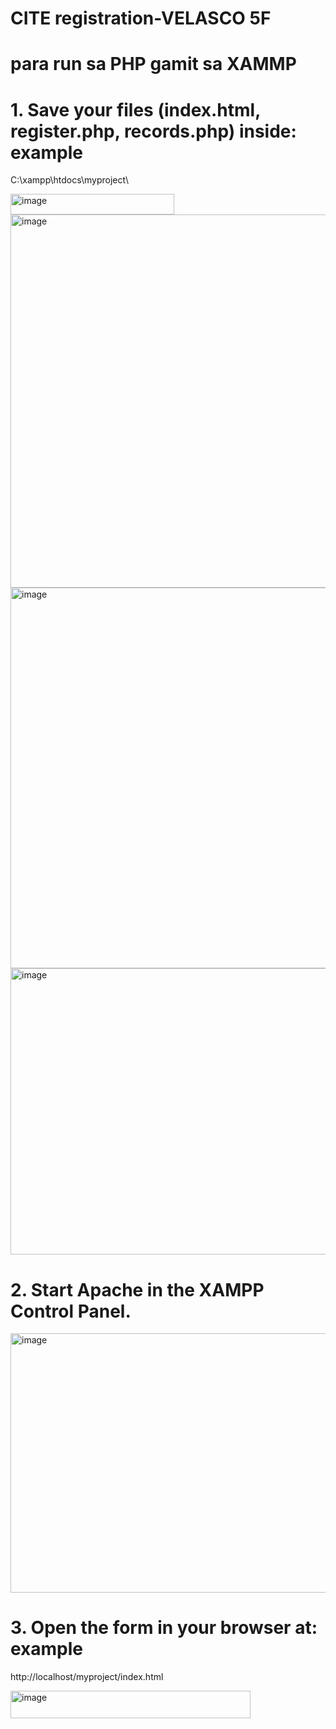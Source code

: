 # CITE registration-VELASCO 5F

# para run sa PHP gamit sa XAMMP 

# 1. Save your files (index.html, register.php, records.php) inside: example
C:\xampp\htdocs\myproject\

<img width="262" height="33" alt="image" src="https://github.com/user-attachments/assets/c09fe4cf-f376-4c44-81a0-594a565129cc" />

<img width="1053" height="597" alt="image" src="https://github.com/user-attachments/assets/bafefae3-6ddd-4033-b041-4b8f6d02b295" />

<img width="892" height="609" alt="image" src="https://github.com/user-attachments/assets/3ae23663-bf65-46ed-be53-08f360fb45e6" />

<img width="814" height="458" alt="image" src="https://github.com/user-attachments/assets/792d4a61-dd38-43b5-991d-52e12d618861" />


# 2. Start Apache in the XAMPP Control Panel.

<img width="669" height="415" alt="image" src="https://github.com/user-attachments/assets/4901b4c9-1627-4ce9-a2a0-15920aa0aad5" />


# 3. Open the form in your browser at: example
http://localhost/myproject/index.html

<img width="384" height="44" alt="image" src="https://github.com/user-attachments/assets/4eeb89b7-171d-4800-967c-46e48d107d3b" />



